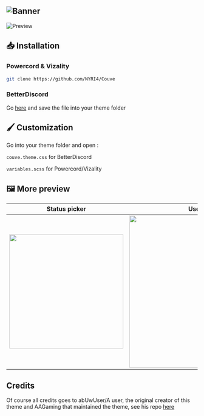 ![Banner](https://nyri4.github.io/Couve/assets/banner.png)
---

![Preview](https://cdn.discordapp.com/attachments/539180316447997974/725737819015872562/unknown.png)

## 📥 Installation

### Powercord & Vizality

```sh
git clone https://github.com/NYRI4/Couve
```

### BetterDiscord

Go [here](https://betterdiscord.app/theme/Couve) and save the file into your theme folder

## 🖌️ Customization
Go into your theme folder and open :

`couve.theme.css` for BetterDiscord

`variables.scss` for Powercord/Vizality

## 🖼️ More preview
| Status picker | User modal | Aliucord |
| :---------: | :---------: | :---------: |
| <img width=300 src="https://nyri4.github.io/Couve/assets/status_picker.png"></img> | <img width=400 src="https://nyri4.github.io/Couve/assets/modal.png"></img> | <img width=400 src="https://nyri4.github.io/Couve/assets/preview-aliucord.png"></img> |

## Credits

Of course all credits goes to abUwUser/A user, the original creator of this theme and AAGaming that maintained the theme, see his repo [here](https://github.com/A-User-s-Discord-Themes/Couve)
